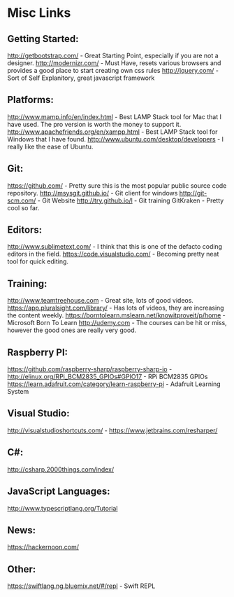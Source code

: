 # Misc Links

## Getting Started:

http://getbootstrap.com/ - Great Starting Point, especially if you are not a designer.
http://modernizr.com/ - Must Have, resets various browsers and provides a good place to start creating own css rules
http://jquery.com/ - Sort of Self Explanitory, great javascript framework

## Platforms:

http://www.mamp.info/en/index.html - Best LAMP Stack tool for Mac that I have used. The pro version is worth the money
to support it.
http://www.apachefriends.org/en/xampp.html - Best LAMP Stack tool for Windows that I have found.
http://www.ubuntu.com/desktop/developers - I really like the ease of Ubuntu.

## Git:

https://github.com/ - Pretty sure this is the most popular public source code repository.
http://msysgit.github.io/ - Git client for windows
http://git-scm.com/ - Git Website
http://try.github.io/l - Git training
GitKraken - Pretty cool so far.

## Editors:

http://www.sublimetext.com/ - I think that this is one of the defacto coding editors in the field.
https://code.visualstudio.com/ - Becoming pretty neat tool for quick editing.

## Training:

http://www.teamtreehouse.com - Great site, lots of good videos. 
https://app.pluralsight.com/library/ - Has lots of videos, they are increasing the content weekly.
https://borntolearn.mslearn.net/knowitproveit/p/home - Microsoft Born To Learn
http://udemy.com - The courses can be hit or miss, however the good ones are really very good.

## Raspberry PI:

https://github.com/raspberry-sharp/raspberry-sharp-io - 
http://elinux.org/RPi_BCM2835_GPIOs#GPIO17 - RPi BCM2835 GPIOs
https://learn.adafruit.com/category/learn-raspberry-pi - Adafruit Learning System

## Visual Studio:

http://visualstudioshortcuts.com/ -
https://www.jetbrains.com/resharper/

## C#:

http://csharp.2000things.com/index/

## JavaScript Languages:

http://www.typescriptlang.org/Tutorial

## News:

https://hackernoon.com/

## Other:

https://swiftlang.ng.bluemix.net/#/repl - Swift REPL
